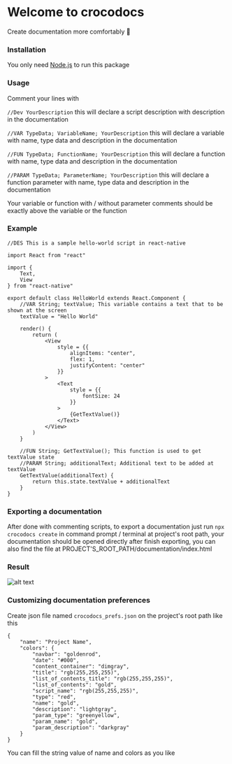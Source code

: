 # Welcome to crocodocs

Create documentation more comfortably 🤩

### Installation

You only need [Node.js](https://nodejs.org/en/) to run this package

### Usage

Comment your lines with

```//Dev YourDescription``` this will declare a script description with description in the documentation

```//VAR TypeData; VariableName; YourDescription``` this will declare a variable with name, type data and description in the documentation

```//FUN TypeData; FunctionName; YourDescription``` this will declare a function with name, type data and description in the documentation

```//PARAM TypeData; ParameterName; YourDescription``` this will declare a function parameter with name, type data and description in the documentation

Your variable or function with / without parameter comments should be exactly above the variable or the function

### Example

```
//DES This is a sample hello-world script in react-native

import React from "react"

import {
    Text,
    View
} from "react-native"

export default class HelloWorld extends React.Component {
    //VAR String; textValue; This variable contains a text that to be shown at the screen
    textValue = "Hello World"

    render() {
        return (
            <View
                style = {{
                    alignItems: "center",
                    flex: 1,
                    justifyContent: "center"
                }}
            >
                <Text
                    style = {{
                        fontSize: 24
                    }}
                >
                    {GetTextValue()}
                </Text>
            </View>
        )
    }

    //FUN String; GetTextValue(); This function is used to get textValue state
    //PARAM String; additionalText; Additional text to be added at textValue
    GetTextValue(additionalText) {
        return this.state.textValue + additionalText
    }
}
```

### Exporting a documentation

After done with commenting scripts, to export a documentation just run ```npx crocodocs create``` in command prompt / terminal at project's root path, your documentation should be opened directly after finish exporting, you can also find the file at PROJECT'S_ROOT_PATH/documentation/index.html

### Result

![alt text](https://github.com/reynaldpn/crocodocs/screenshots/1.png)

### Customizing documentation preferences

Create json file named ```crocodocs_prefs.json``` on the project's root path like this

```
{
    "name": "Project Name",
    "colors": {
        "navbar": "goldenrod",
        "date": "#000",
        "content_container": "dimgray",
        "title": "rgb(255,255,255)",
        "list_of_contents_title": "rgb(255,255,255)", 
        "list_of_contents": "gold",
        "script_name": "rgb(255,255,255)",
        "type": "red",
        "name": "gold",
        "description": "lightgray",
        "param_type": "greenyellow",
        "param_name": "gold",
        "param_description": "darkgray"
    }
}
```

You can fill the string value of name and colors as you like